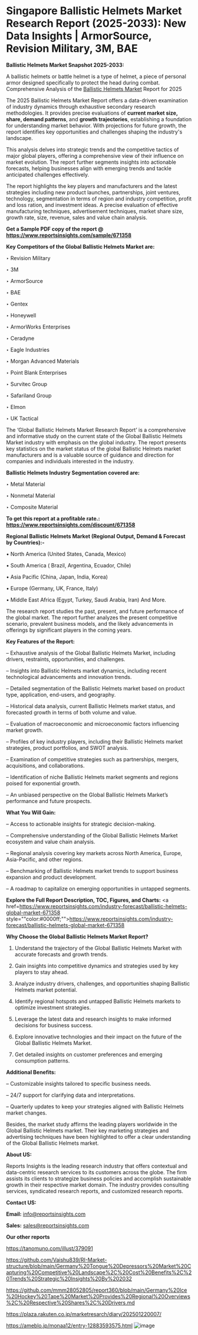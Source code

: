 # Singapore Ballistic Helmets Market Research Report (2025-2033): New Data Insights | ArmorSource, Revision Military, 3M, BAE

<strong>Ballistic Helmets Market Snapshot 2025-2033:</strong>

A ballistic helmets or battle helmet is a type of helmet, a piece of personal armor designed specifically to protect the head during combat. Comprehensive Analysis of the <a href=https://www.reportsinsights.com/sample/671358>Ballistic Helmets Market</a> Report for 2025

The 2025 Ballistic Helmets Market Report offers a data-driven examination of industry dynamics through exhaustive secondary research methodologies. It provides precise evaluations of <strong>current market size, share, demand patterns</strong>, and <strong>growth trajectories</strong>, establishing a foundation for understanding market behavior. With projections for future growth, the report identifies key opportunities and challenges shaping the industry's landscape.

This analysis delves into strategic trends and the competitive tactics of major global players, offering a comprehensive view of their influence on market evolution. The report further segments insights into actionable forecasts, helping businesses align with emerging trends and tackle anticipated challenges effectively.

The report highlights the key players and manufacturers and the latest strategies including new product launches, partnerships, joint ventures, technology, segmentation in terms of region and industry competition, profit and loss ration, and investment ideas. A precise evaluation of effective manufacturing techniques, advertisement techniques, market share size, growth rate, size, revenue, sales and value chain analysis.

<strong>Get a Sample PDF copy of the report @ <a href=https://www.reportsinsights.com/sample/671358 style=color:#0000ff;>https://www.reportsinsights.com/sample/671358</a></strong>

<strong>Key Competitors of the Global Ballistic Helmets Market are:</strong>

‣ Revision Military

‣ 3M

‣ ArmorSource

‣ BAE

‣ Gentex

‣ Honeywell

‣ ArmorWorks Enterprises

‣ Ceradyne

‣ Eagle Industries

‣ Morgan Advanced Materials

‣ Point Blank Enterprises

‣ Survitec Group

‣ Safariland Group

‣ Elmon

‣ UK Tactical

The ‘Global Ballistic Helmets Market Research Report’ is a comprehensive and informative study on the current state of the Global Ballistic Helmets Market industry with emphasis on the global industry. The report presents key statistics on the market status of the global Ballistic Helmets market manufacturers and is a valuable source of guidance and direction for companies and individuals interested in the industry.

<strong>Ballistic Helmets Industry Segmentation covered are:</strong>

‣ Metal Material

‣ Nonmetal Material

‣ Composite Material

<strong>To get this report at a profitable rate.: <a href=https://www.reportsinsights.com/discount/671358 style=color:#0000ff;>https://www.reportsinsights.com/discount/671358</a></strong>

<strong>Regional Ballistic Helmets Market (Regional Output, Demand &amp; Forecast by Countries):-</strong>

• North America (United States, Canada, Mexico)

• South America ( Brazil, Argentina, Ecuador, Chile)

• Asia Pacific (China, Japan, India, Korea)

• Europe (Germany, UK, France, Italy)

• Middle East Africa (Egypt, Turkey, Saudi Arabia, Iran) And More.

The research report studies the past, present, and future performance of the global market. The report further analyzes the present competitive scenario, prevalent business models, and the likely advancements in offerings by significant players in the coming years.

<strong>Key Features of the Report:</strong>

– Exhaustive analysis of the Global Ballistic Helmets Market, including drivers, restraints, opportunities, and challenges.

– Insights into Ballistic Helmets market dynamics, including recent technological advancements and innovation trends.

– Detailed segmentation of the Ballistic Helmets market based on product type, application, end-users, and geography.

– Historical data analysis, current Ballistic Helmets market status, and forecasted growth in terms of both volume and value.

– Evaluation of macroeconomic and microeconomic factors influencing market growth.

– Profiles of key industry players, including their Ballistic Helmets market strategies, product portfolios, and SWOT analysis.

– Examination of competitive strategies such as partnerships, mergers, acquisitions, and collaborations.

– Identification of niche Ballistic Helmets market segments and regions poised for exponential growth.

– An unbiased perspective on the Global Ballistic Helmets Market’s performance and future prospects.

<strong>What You Will Gain:</strong>

– Access to actionable insights for strategic decision-making.

– Comprehensive understanding of the Global Ballistic Helmets Market ecosystem and value chain analysis.

– Regional analysis covering key markets across North America, Europe, Asia-Pacific, and other regions.

– Benchmarking of Ballistic Helmets market trends to support business expansion and product development.

– A roadmap to capitalize on emerging opportunities in untapped segments.

<strong>Explore the Full Report Description, TOC, Figures, and Charts:</strong>
<a href=https://www.reportsinsights.com/industry-forecast/ballistic-helmets-global-market-671358 style=""color:#0000ff;"">https://www.reportsinsights.com/industry-forecast/ballistic-helmets-global-market-671358</a>

<strong>Why Choose the Global Ballistic Helmets Market Report?</strong>

1. Understand the trajectory of the Global Ballistic Helmets Market with accurate forecasts and growth trends.

2. Gain insights into competitive dynamics and strategies used by key players to stay ahead.

3. Analyze industry drivers, challenges, and opportunities shaping Ballistic Helmets market potential.

4. Identify regional hotspots and untapped Ballistic Helmets markets to optimize investment strategies.

5. Leverage the latest data and research insights to make informed decisions for business success.

6. Explore innovative technologies and their impact on the future of the Global Ballistic Helmets Market.

7. Get detailed insights on customer preferences and emerging consumption patterns.

<strong>Additional Benefits:</strong>

– Customizable insights tailored to specific business needs.

– 24/7 support for clarifying data and interpretations.

– Quarterly updates to keep your strategies aligned with Ballistic Helmets market changes.

Besides, the market study affirms the leading players worldwide in the Global Ballistic Helmets market. Their key marketing strategies and advertising techniques have been highlighted to offer a clear understanding of the Global Ballistic Helmets market.

<strong><strong>About US</strong>:</strong>

Reports Insights is the leading research industry that offers contextual and data-centric research services to its customers across the globe. The firm assists its clients to strategize business policies and accomplish sustainable growth in their respective market domain. The industry provides consulting services, syndicated research reports, and customized research reports.

<strong>Contact US:</strong>

<p class=><b>Email:</b> <a href=mailto:info@reportsinsights.com>info@reportsinsights.com</a></p>
<p class=><b>Sales:</b> <a href=mailto:sales@reportsinsights.com>sales@reportsinsights.com</a></p>

<strong>Our other reports</strong>

<a href=https://tanomuno.com/illust/379091>https://tanomuno.com/illust/379091</a>

<a href=https://github.com/Vaishu839/RI-Market-structure/blob/main/Germany%20Tongue%20Depressors%20Market%20Capturing%20Competitive%20Landscape%2C%20Cost%20Benefits%2C%20Trends%20Strategic%20Insights%20By%202032>https://github.com/Vaishu839/RI-Market-structure/blob/main/Germany%20Tongue%20Depressors%20Market%20Capturing%20Competitive%20Landscape%2C%20Cost%20Benefits%2C%20Trends%20Strategic%20Insights%20By%202032</a>

<a href=https://github.com/mmm28052805/report360/blob/main/Germany%20Ice%20Hockey%20Tape%20Market%20Provides%20Regional%20Overviews%2C%20Respective%20Shares%2C%20Drivers.md>https://github.com/mmm28052805/report360/blob/main/Germany%20Ice%20Hockey%20Tape%20Market%20Provides%20Regional%20Overviews%2C%20Respective%20Shares%2C%20Drivers.md</a>

<a href=https://plaza.rakuten.co.jp/marketresarch/diary/202501220007/>https://plaza.rakuten.co.jp/marketresarch/diary/202501220007/</a>

<a href=https://ameblo.jp/monaa12/entry-12883593575.html>https://ameblo.jp/monaa12/entry-12883593575.html</a>
![image](https://github.com/user-attachments/assets/4a0fa01d-6ca1-4a4c-86f3-cd545c33faab)
